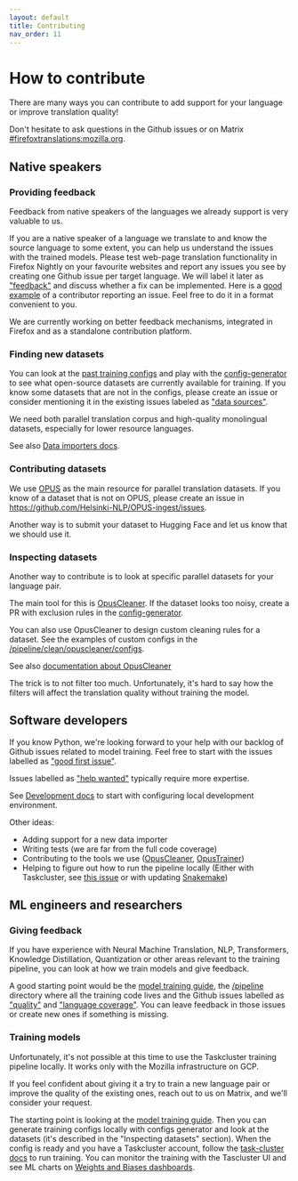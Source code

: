 ```yaml
---
layout: default
title: Contributing
nav_order: 11
---
```


# How to contribute

There are many ways you can contribute to add support for your language or improve translation quality!

Don't hesitate to ask questions in the Github issues or on Matrix [#firefoxtranslations:mozilla.org](https://matrix.to/#/#firefoxtranslations:mozilla.org). 

## Native speakers

### Providing feedback

Feedback from native speakers of the languages we already support is very valuable to us. 

If you are a native speaker of a language we translate to and know the source language to some extent, you can help us understand the issues with the trained models.
Please test web-page translation functionality in Firefox Nightly on your favourite websites and report any issues you see by creating one Github issue per target language.
We will label it later as ["feedback"](https://github.com/mozilla/translations/issues?q=is%3Aissue+is%3Aopen+label%3Afeedback+) and discuss whether a fix can be implemented. Here is a [good example](https://github.com/mozilla/translations/issues/816) of a contributor reporting an issue.
Feel free to do it in a format convenient to you.

We are currently working on better feedback mechanisms, integrated in Firefox and as a standalone contribution platform.

### Finding new datasets

You can look at the [past training configs](https://github.com/mozilla/translations/tree/main/configs) and play with the [config-generator](https://github.com/mozilla/translations/blob/main/utils/config_generator.py) to see what open-source datasets are currently available for training.
If you know some datasets that are not in the configs, please create an issue or consider mentioning it in the existing issues labeled as ["data sources"](https://github.com/mozilla/translations/labels/data%20sources).

We need both parallel translation corpus and high-quality monolingual datasets, especially for lower resource languages.

See also [Data importers docs]([data.md](data.md)).

### Contributing datasets

We use [OPUS](https://opus.nlpl.eu/) as the main resource for parallel translation datasets. If you know of a dataset that is not on OPUS, please create an issue in 
https://github.com/Helsinki-NLP/OPUS-ingest/issues.

Another way is to submit your dataset to Hugging Face and let us know that we should use it. 

### Inspecting datasets

Another way to contribute is to look at specific parallel datasets for your language pair.

The main tool for this is [OpusCleaner](https://github.com/hplt-project/OpusCleaner).
If the dataset looks too noisy, create a PR with exclusion rules in the [config-generator](https://github.com/mozilla/translations/blob/main/utils/config_generator.py).

You can also use OpusCleaner to design custom cleaning rules for a dataset.
See the examples of custom configs in the [/pipeline/clean/opuscleaner/configs](https://github.com/mozilla/translations/tree/main/pipeline/clean/opuscleaner/configs).

See also [documentation about OpusCleaner](https://mozilla.github.io/translations/cleaning.html#opuscleaner)

The trick is to not filter too much. Unfortunately, it's hard to say how the filters will affect the translation quality without training the model.

## Software developers

If you know Python, we're looking forward to your help with our backlog of Github issues related to model training. 
Feel free to start with the issues labelled as ["good first issue"](https://github.com/mozilla/translations/issues?q=is%3Aissue+is%3Aopen+label%3A%22good+first+issue%22).

Issues labelled as ["help wanted"](https://github.com/mozilla/translations/labels/help%20wanted) typically require more expertise.

See [Development docs]([development.md](development.md)) to start with configuring local development environment.

Other ideas:
- Adding support for a new data importer
- Writing tests (we are far from the full code coverage)
- Contributing to the tools we use ([OpusCleaner](https://github.com/hplt-project/OpusCleaner), [OpusTrainer](https://github.com/hplt-project/OpusTrainer))
- Helping to figure out how to run the pipeline locally (Either with Taskcluster, see [this issue](https://github.com/mozilla/translations/issues/403) or with updating [Snakemake](snakemake.md))

## ML engineers and researchers

### Giving feedback

If you have experience with Neural Machine Translation, NLP, Transformers, Knowledge Distillation, Quantization or other areas relevant to the training pipeline, 
you can look at how we train models and give feedback.

A good starting point would be the [model training guide](training-guide.md), the [/pipeline](https://github.com/mozilla/translations/tree/main/pipeline) directory where all the training code lives and the Github issues labelled
as ["quality"](https://github.com/mozilla/translations/labels/quality) and ["language coverage"](https://github.com/mozilla/translations/labels/language-coverage). 
You can leave feedback in those issues or create new ones if something is missing.

### Training models

Unfortunately, it's not possible at this time to use the Taskcluster training pipeline locally. It works only with the Mozilla infrastructure on GCP.

If you feel confident about giving it a try to train a new language pair or improve the quality of the existing ones, 
reach out to us on Matrix, and we'll consider your request. 

The starting point is looking at the [model training guide](training-guide.md).
Then you can generate training configs locally with configs generator and look at the datasets (it's described in the "Inspecting datasets" section).
When the config is ready and you have a Taskcluster account, follow the [task-cluster docs](task-cluster.md) to run training.
You can monitor the training with the Tascluster UI and see ML charts on [Weights and Biases dashboards](https://wandb.ai/moz-translations).
